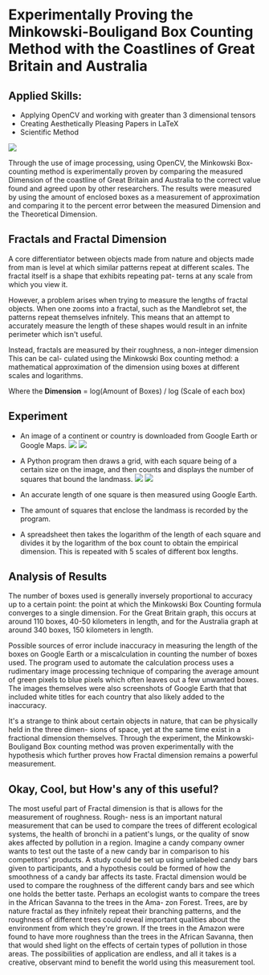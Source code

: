 # Experimentally Proving the Minkowski-Bouligand Box Counting Method with the Coastlines of Great Britain and Australia 

## Applied Skills:
* Applying OpenCV and working with greater than 3 dimensional tensors
* Creating Aesthetically Pleasing Papers in LaTeX
* Scientific Method

[![](https://img.youtube.com/vi/vStMuo0zMAo/0.jpg)](https://www.youtube.com/watch?v=vStMuo0zMAo)

Through the use of image processing, using OpenCV, the Minkowski Box-counting method is experimentally
proven by comparing the measured Dimension of the coastline of Great Britain and Australia to
the correct value found and agreed upon by other researchers. The results were measured by using
the amount of enclosed boxes as a measurement of approximation and comparing it to the percent
error between the measured Dimension and the Theoretical Dimension.

## Fractals and Fractal Dimension
A core differentiator between objects made from nature and objects made from man is level at which
similar patterns repeat at different scales. The fractal itself is a shape that exhibits repeating pat-
terns at any scale from which you view it. 

However, a problem arises when trying to measure the lengths of fractal objects. When one zooms
into a fractal, such as the Mandlebrot set, the patterns repeat themselves infnitely. This means
that an attempt to accurately measure the length of these shapes would result in an infnite perimeter
which isn't useful.

Instead, fractals are measured by their roughness, a non-integer dimension This can be cal-
culated using the Minkowski Box counting method: a mathematical approximation of the dimension
using boxes at different scales and logarithms.

Where the **Dimension** = log(Amount of Boxes) / log (Scale of each box)

## Experiment
* An image of a continent or country is downloaded from Google Earth or Google Maps.
![](Australia.PNG)
![](Great_Britain.PNG)

* A Python program then draws a grid, with each square being of a certain size on the image, and
then counts and displays the number of squares that bound the landmass. 
![](A1.png)
![](B1.png)

* An accurate length of one square is then measured using Google Earth. 
* The amount of squares that enclose the landmass is recorded by the program.
 * A spreadsheet then takes the logarithm of the length of each square and divides it by the logarithm
of the box count to obtain the empirical dimension. This is repeated with 5 scales of different box
lengths.

## Analysis of Results
The number of boxes used is generally inversely proportional to accuracy up to a certain point: the
point at which the Minkowski Box Counting formula converges to a single dimension. For the Great
Britain graph, this occurs at around 110 boxes, 40-50 kilometers in length, and for the Australia graph
at around 340 boxes, 150 kilometers in length.

Possible sources of error include inaccuracy in measuring the length of the boxes on Google Earth or a
miscalculation in counting the number of boxes used. The program used to automate the calculation
process uses a rudimentary image processing technique of comparing the average amount of green
pixels to blue pixels which often leaves out a few unwanted boxes. The images themselves were also
screenshots of Google Earth that that included white titles for each country that also likely added to
the inaccuracy.

It's a strange to think about certain objects in nature, that can be physically held in the three dimen-
sions of space, yet at the same time exist in a fractional dimension themselves. Through the experiment,
the Minkowski-Bouligand Box counting method was proven experimentally with the hypothesis which
further proves how Fractal dimension remains a powerful measurement.

## Okay, Cool, but How's any of this useful?

The most useful part of Fractal dimension is that is allows for the measurement of roughness. Rough-
ness is an important natural measurement that can be used to compare the trees of different ecological
systems, the health of bronchi in a patient's lungs, or the quality of snow
akes affected by pollution
in a region.
Imagine a candy company owner wants to test out the taste of a new candy bar in comparison to
his competitors' products. A study could be set up using unlabeled candy bars given to participants,
and a hypothesis could be formed of how the smoothness of a candy bar affects its taste. Fractal
dimension would be used to compare the roughness of the different candy bars and see which one holds
the better taste.
Perhaps an ecologist wants to compare the trees in the African Savanna to the trees in the Ama-
zon Forest. Trees, are by nature fractal as they infnitely repeat their branching patterns, and the
roughness of different trees could reveal important qualities about the environment from which they're
grown. If the trees in the Amazon were found to have more roughness than the trees in the African
Savanna, then that would shed light on the effects of certain types of pollution in those areas.
The possibilities of application are endless, and all it takes is a creative, observant mind to benefit
the world using this measurement tool.

